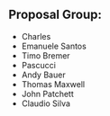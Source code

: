 ## Proposal Group:

* Charles
* Emanuele Santos
* Timo Bremer
* Pascucci
* Andy Bauer
* Thomas Maxwell
* John Patchett
* Claudio Silva
